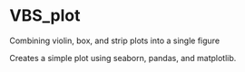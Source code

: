 # VBS_plot
Combining violin, box, and strip plots into a single figure

Creates a simple plot using seaborn, pandas, and matplotlib. 


